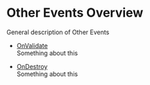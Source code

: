 # Other Events Overview

General description of Other Events

-   [OnValidate](OnValidate)  
    Something about this

-   [OnDestroy](OnDestroy)  
    Something about this
